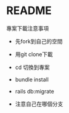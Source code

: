 # README

專案下載注意事項

* 先fork到自己的空間

* 用git clone下載

* cd 切換到專案

* bundle install

* rails db:migrate

* 注意自己在哪個分支
